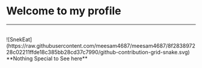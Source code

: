 # Welcome to my profile
<hr><br>
![SnekEat](https://raw.githubusercontent.com/meesam4687/meesam4687/8f283897228c02211ffde18c385bb28cd37c7990/github-contribution-grid-snake.svg)
**Nothing Special to See here**
